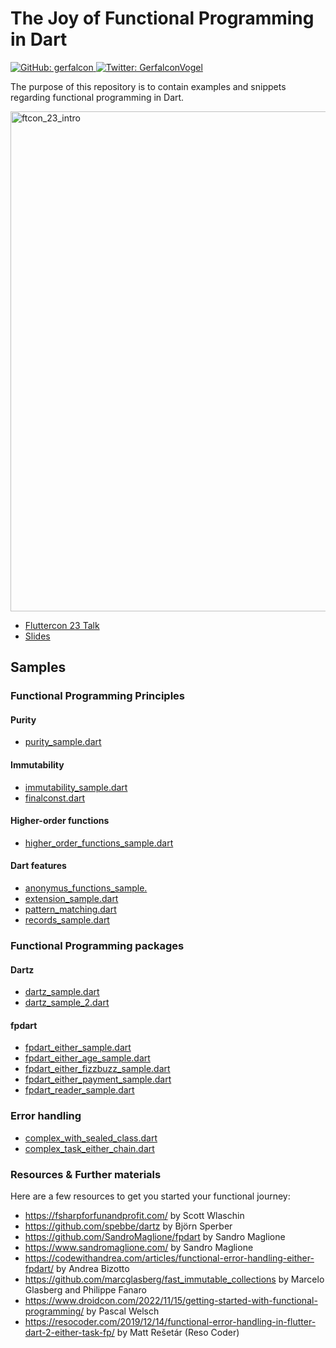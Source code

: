 # The Joy of Functional Programming in Dart
<p>
  <a href="https://github.com/gerfalcon">
    <img alt="GitHub: gerfalcon" src="https://img.shields.io/github/followers/gerfalcon?label=Follow&style=social" target="_blank" />
  </a>
  <a href="https://twitter.com/GerfalconVogel">
    <img alt="Twitter: GerfalconVogel" src="https://img.shields.io/twitter/follow/GerfalconVogel?style=social" target="_blank" />
  </a>
</p>

The purpose of this repository is to contain examples and snippets regarding functional programming in Dart.

<img width="800" alt="ftcon_23_intro" src="https://github.com/gerfalcon/fp_playground/assets/15221068/579f2afe-54c8-49bc-a9f1-3c95a0770613">

- [Fluttercon 23 Talk](https://fluttercon.dev/csongor-vogel/)
- [Slides](https://speakerdeck.com/gerfalcon/the-joy-of-functional-programming-in-dart-number-ftcon23)



## Samples
### Functional Programming Principles
#### Purity
- [purity_sample.dart](lib/fp_principles/purity_sample.dart)
  
#### Immutability
- [immutability_sample.dart](lib/fp_principles/immutability_sample.dart)
- [finalconst.dart](lib/fp_principles/finalconst.dart)

#### Higher-order functions
- [higher_order_functions_sample.dart](lib/fp_principles/high_order_functions_sample.dart)

#### Dart features
- [anonymus_functions_sample.](lib/fp_principles/anonymus_functions_sample.dart)
- [extension_sample.dart](lib/fp_principles/extention_sample.dart)
- [pattern_matching.dart](lib/dart_3_features/pattern_matching.dart)
- [records_sample.dart](lib/dart_3_features/records_sample.dart)


### Functional Programming packages
#### Dartz
- [dartz_sample.dart](lib/dartz/dartz_sample.dart)
- [dartz_sample_2.dart](lib/dartz/dartz_sample_2.dart)

#### fpdart
- [fpdart_either_sample.dart](lib/fpdart/fpdart_either_sample.dart)
- [fpdart_either_age_sample.dart](lib/fpdart/fpdart_either_age_sample.dart)
- [fpdart_either_fizzbuzz_sample.dart](lib/fpdart/fpdart_either_fizzbuzz_sample.dart)
- [fpdart_either_payment_sample.dart](lib/fpdart/fpdart_either_payment_sample.dart)
- [fpdart_reader_sample.dart](lib/fpdart/fpdart_reader_sample.dart)

### Error handling
- [complex_with_sealed_class.dart](lib/error_handling/complex_task_either_chain.dart)
- [complex_task_either_chain.dart](lib/error_handling/sealed_class_with_result_sample_complex.dart)



  

### Resources & Further materials
Here are a few resources to get you started your functional journey:

- https://fsharpforfunandprofit.com/ by Scott Wlaschin
- https://github.com/spebbe/dartz by Björn Sperber
- https://github.com/SandroMaglione/fpdart by Sandro Maglione
- https://www.sandromaglione.com/ by Sandro Maglione
- https://codewithandrea.com/articles/functional-error-handling-either-fpdart/  by Andrea Bizotto
- https://github.com/marcglasberg/fast_immutable_collections by Marcelo Glasberg and Philippe Fanaro
- https://www.droidcon.com/2022/11/15/getting-started-with-functional-programming/ by Pascal Welsch
- https://resocoder.com/2019/12/14/functional-error-handling-in-flutter-dart-2-either-task-fp/ by Matt Rešetár (Reso Coder)
